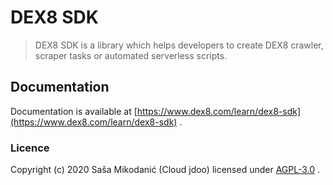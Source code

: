 # DEX8 SDK
> DEX8 SDK is a library which helps developers to create DEX8 crawler, scraper tasks or automated serverless scripts.


## Documentation
Documentation is available at [https://www.dex8.com/learn/dex8-sdk](https://www.dex8.com/learn/dex8-sdk) .



### Licence
Copyright (c) 2020 Saša Mikodanić (Cloud jdoo) licensed under [AGPL-3.0](./LICENSE) .
